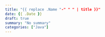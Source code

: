 ```yaml
---
title: "{{ replace .Name "-" " " | title }}"
date: {{ .Date }}
draft: true
summary: "No summary"
categories: ["Java"]
---
```


